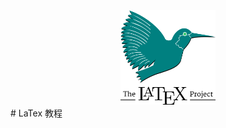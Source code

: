 <div align='center'/>
<img src="./images/latex.png" width = "30%" height = "50%" >
<div align='left'/>
# LaTex 教程


